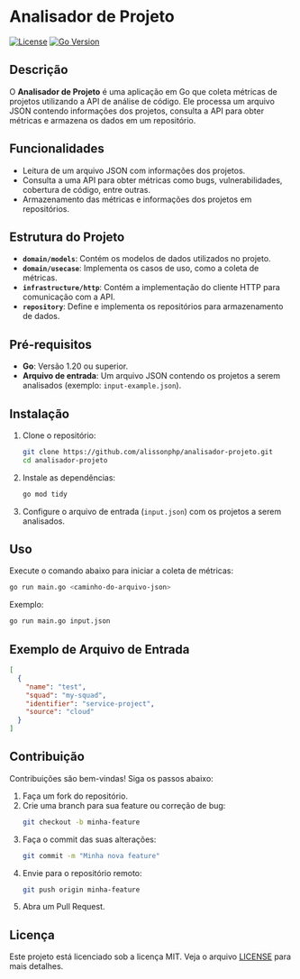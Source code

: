 # Analisador de Projeto

[![License](https://img.shields.io/badge/license-MIT-blue.svg)](LICENSE)
[![Go Version](https://img.shields.io/github/go-mod/go-version/alissonphp/analisador-projeto)](go.mod)

## Descrição

O **Analisador de Projeto** é uma aplicação em Go que coleta métricas de projetos utilizando a API de análise de código. Ele processa um arquivo JSON contendo informações dos projetos, consulta a API para obter métricas e armazena os dados em um repositório.

## Funcionalidades

- Leitura de um arquivo JSON com informações dos projetos.
- Consulta a uma API para obter métricas como bugs, vulnerabilidades, cobertura de código, entre outras.
- Armazenamento das métricas e informações dos projetos em repositórios.

## Estrutura do Projeto

- **`domain/models`**: Contém os modelos de dados utilizados no projeto.
- **`domain/usecase`**: Implementa os casos de uso, como a coleta de métricas.
- **`infrastructure/http`**: Contém a implementação do cliente HTTP para comunicação com a API.
- **`repository`**: Define e implementa os repositórios para armazenamento de dados.

## Pré-requisitos

- **Go**: Versão 1.20 ou superior.
- **Arquivo de entrada**: Um arquivo JSON contendo os projetos a serem analisados (exemplo: `input-example.json`).

## Instalação

1. Clone o repositório:
   ```bash
   git clone https://github.com/alissonphp/analisador-projeto.git
   cd analisador-projeto
   ```

2. Instale as dependências:
   ```bash
   go mod tidy
   ```

3. Configure o arquivo de entrada (`input.json`) com os projetos a serem analisados.

## Uso

Execute o comando abaixo para iniciar a coleta de métricas:

```bash
go run main.go <caminho-do-arquivo-json>
```

Exemplo:

```bash
go run main.go input.json
```

## Exemplo de Arquivo de Entrada

```json
[
  {
    "name": "test",
    "squad": "my-squad",
    "identifier": "service-project",
    "source": "cloud"
  }
]
```

## Contribuição

Contribuições são bem-vindas! Siga os passos abaixo:

1. Faça um fork do repositório.
2. Crie uma branch para sua feature ou correção de bug:
   ```bash
   git checkout -b minha-feature
   ```
3. Faça o commit das suas alterações:
   ```bash
   git commit -m "Minha nova feature"
   ```
4. Envie para o repositório remoto:
   ```bash
   git push origin minha-feature
   ```
5. Abra um Pull Request.

## Licença

Este projeto está licenciado sob a licença MIT. Veja o arquivo [LICENSE](LICENSE) para mais detalhes.